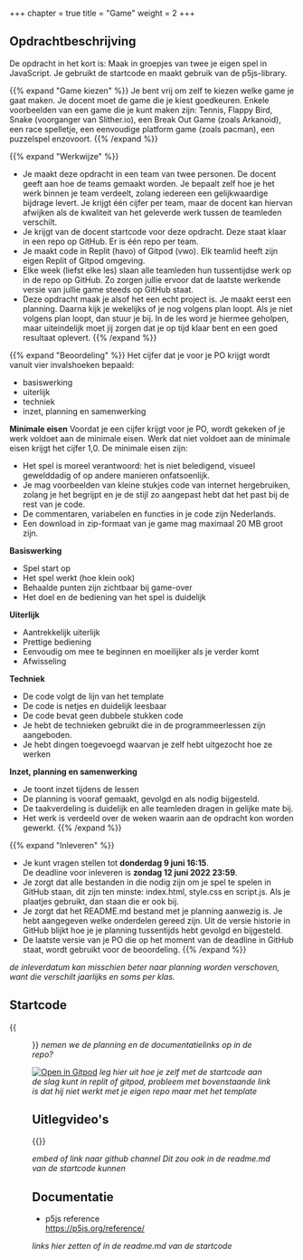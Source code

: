 +++
chapter = true
title = "Game"
weight = 2
+++

## Opdrachtbeschrijving
De opdracht in het kort is: Maak in groepjes van twee je eigen spel in JavaScript. Je gebruikt de startcode en maakt gebruik van de p5js-library.
<!--more-->

{{% expand "Game kiezen" %}}
Je bent vrij om zelf te kiezen welke game je gaat maken. Je docent moet de game die je kiest goedkeuren. Enkele voorbeelden van een game die je kunt maken zijn: Tennis, Flappy Bird, Snake (voorganger van Slither.io), een Break Out Game (zoals Arkanoid), een race spelletje, een eenvoudige platform game (zoals pacman), een puzzelspel enzovoort. 
{{% /expand %}}

{{% expand "Werkwijze" %}}
- Je maakt deze opdracht in een team van twee personen. De docent geeft aan hoe de teams gemaakt worden. Je bepaalt zelf hoe je het werk binnen je team verdeelt, zolang iedereen een gelijkwaardige bijdrage levert. Je krijgt één cijfer per team, maar de docent kan hiervan afwijken als de kwaliteit van het geleverde werk tussen de teamleden verschilt. 
- Je krijgt van de docent startcode voor deze opdracht. Deze staat klaar in een repo op GitHub. Er is één repo per team. 
- Je maakt code in Replit (havo) of Gitpod (vwo). Elk teamlid heeft zijn eigen Replit of Gitpod omgeving.
- Elke week (liefst elke les) slaan alle teamleden hun tussentijdse werk op in de repo op GitHub. Zo zorgen jullie ervoor dat de laatste werkende versie van jullie game steeds op GitHub staat.
- Deze opdracht maak je alsof het een echt project is. Je maakt eerst een planning. Daarna kijk je wekelijks of je nog volgens plan loopt. Als je niet volgens plan loopt, dan stuur je bij. In de les word je hiermee geholpen, maar uiteindelijk moet jij zorgen dat je op tijd klaar bent en een goed resultaat oplevert. 
{{% /expand %}}

{{% expand "Beoordeling" %}}
Het cijfer dat je voor je PO krijgt wordt vanuit vier invalshoeken bepaald: 
- basiswerking
- uiterlijk
- techniek
- inzet, planning en samenwerking 

**Minimale eisen**
Voordat je een cijfer krijgt voor je PO, wordt gekeken of je werk voldoet aan de minimale eisen. Werk dat niet voldoet aan de minimale eisen krijgt het cijfer 1,0. De minimale eisen zijn:
- Het spel is moreel verantwoord: het is niet beledigend, visueel gewelddadig of op andere manieren onfatsoenlijk.
- Je mag voorbeelden van kleine stukjes code van internet hergebruiken, zolang je het begrijpt en je de stijl zo aangepast hebt dat het past bij de rest van je code. 
- De commentaren, variabelen en functies in je code zijn Nederlands.
- Een download in zip-formaat van je game mag maximaal 20 MB groot zijn.

**Basiswerking**
- Spel start op
- Het spel werkt (hoe klein ook)
- Behaalde punten zijn zichtbaar bij game-over
- Het doel en de bediening van het spel is duidelijk

**Uiterlijk**
- Aantrekkelijk uiterlijk
- Prettige bediening
- Eenvoudig om mee te beginnen en moeilijker als je verder komt
- Afwisseling

**Techniek**
- De code volgt de lijn van het template
- De code is netjes en duidelijk leesbaar
- De code bevat geen dubbele stukken code
- Je hebt de technieken gebruikt die in de programmeerlessen zijn aangeboden.
- Je hebt dingen toegevoegd waarvan je zelf hebt uitgezocht hoe ze werken

**Inzet, planning en samenwerking**
- Je toont inzet tijdens de lessen
- De planning is vooraf gemaakt, gevolgd en als nodig bijgesteld.
- De taakverdeling is duidelijk en alle teamleden dragen in gelijke mate bij.
- Het werk is verdeeld over de weken waarin aan de opdracht kon worden gewerkt.
{{% /expand %}}

{{% expand "Inleveren" %}}
- Je kunt vragen stellen tot **donderdag 9 juni 16:15**. <br>
De deadline voor inleveren is **zondag 12 juni 2022 23:59**.
- Je zorgt dat alle bestanden in die nodig zijn om je spel te spelen in GitHub staan, dit zijn ten minste: index.html, style.css en script.js. Als je plaatjes gebruikt, dan staan die er ook bij.
- Je zorgt dat het README.md bestand met je planning aanwezig is. Je hebt aangegeven welke onderdelen gereed zijn. Uit de versie historie in GitHub blijkt hoe je je planning tussentijds hebt gevolgd en bijgesteld. 
- De laatste versie van je PO die op het moment van de deadline in GitHub staat, wordt gebruikt voor de beoordeling.
{{% /expand %}}

<i>
de inleverdatum kan misschien beter naar planning worden verschoven, want die verschilt jaarlijks en soms per klas. 
</i>

## Startcode
{{<figure src="4HV-game-template.png" link="https://github.com/emmauscollege/4HV-game-template">}}
<i>
nemen we de planning en de documentatielinks op in de repo?
</i>

[![Open in Gitpod](https://gitpod.io/button/open-in-gitpod.svg)](https://gitpod.io/#https://github.com/emmauscollege/4HV-game-template)
<i>
leg hier uit hoe je zelf met de startcode aan de slag kunt in replit of gitpod, probleem met bovenstaande link is dat hij niet werkt met je eigen repo maar met het template
</i>

<!--
## Planning
{{<figure src="planning-preview.png" link="planning.pptx">}}
gebruiken we liever de pdf (universeel viewable) of pptx (brondocument, snel editbaar)
-->

## Uitlegvideo's
{{<youtube id="6yhLfBd81as?list=PLpTljPS--R5CgvkhsT9EODw2ng4Rkp1HC">}}

<i>
embed of link naar github channel
Dit zou ook in de readme.md van de startcode kunnen
</i>

## Documentatie
- p5js reference <br>
https://p5js.org/reference/

<i>
links hier zetten of in de readme.md van de startcode
</i>
